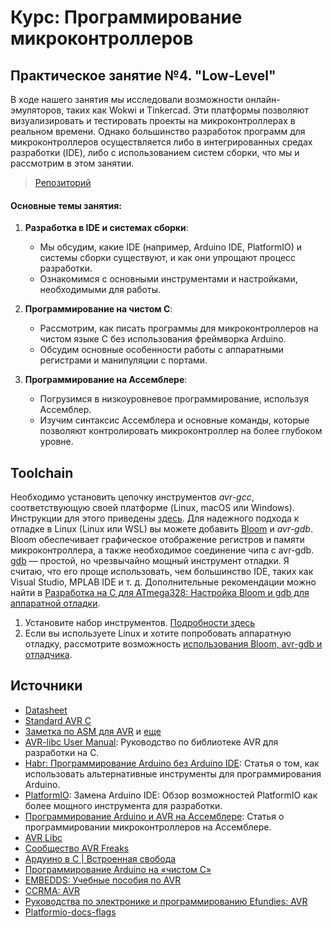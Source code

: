 # Курс: Программирование микроконтроллеров
## Практическое занятие №4. "Low-Level"


В ходе нашего занятия мы исследовали возможности онлайн-эмуляторов, таких как Wokwi и Tinkercad. Эти платформы позволяют визуализировать и тестировать проекты на микроконтроллерах в реальном времени. Однако большинство разработок программ для микроконтроллеров осуществляется либо в интегрированных средах разработки (IDE), либо с использованием систем сборки, что мы и рассмотрим в этом занятии.

> [Репозиторий](https://github.com/savaleriy/arduino-wokwi-vscode)

#### Основные темы занятия:

1. **Разработка в IDE и системах сборки**:
    
    - Мы обсудим, какие IDE (например, Arduino IDE, PlatformIO) и системы сборки существуют, и как они упрощают процесс разработки.
    - Ознакомимся с основными инструментами и настройками, необходимыми для работы.
2. **Программирование на чистом C**:
    
    - Рассмотрим, как писать программы для микроконтроллеров на чистом языке C без использования фреймворка Arduino.
    - Обсудим основные особенности работы с аппаратными регистрами и манипуляции с портами.
3. **Программирование на Ассемблере**:
    
    - Погрузимся в низкоуровневое программирование, используя Ассемблер.
    - Изучим синтаксис Ассемблера и основные команды, которые позволяют контролировать микроконтроллер на более глубоком уровне.
## Toolchain
Необходимо установить цепочку инструментов *avr-gcc*, соответствующую своей платформе (Linux, macOS или Windows). Инструкции для этого приведены [здесь](https://wellys.com/posts/avr_c_setup/).
Для надежного подхода к отладке в Linux (Linux или WSL) вы можете добавить [Bloom](https://bloom.oscillate.io/) и *avr-gdb*. Bloom обеспечивает графическое отображение регистров и памяти микроконтроллера, а также необходимое соединение чипа с avr-gdb. [gdb](https://www.sourceware.org/gdb/) — простой, но чрезвычайно мощный инструмент отладки. Я считаю, что его проще использовать, чем большинство IDE, таких как Visual Studio, MPLAB IDE и т. д. Дополнительные рекомендации можно найти в [Разработка на C для ATmega328: Настройка Bloom и gdb для аппаратной отладки](https://wellys.com/posts/avr_c_gdb_bloomsetup/ ).

1. Установите набор инструментов. [Подробности здесь](https://www.wellys.com/posts/avr_c_setup/)
2. Если вы используете Linux и хотите попробовать аппаратную отладку, рассмотрите возможность [использования Bloom, avr-gdb и отладчика](https://www.wellys.com/posts/avr_c_gdb_bloomsetup/).

## Источники
- [Datasheet](https://docs.arduino.cc/resources/datasheets/ATmega328P-datasheet.pdf) 
- [Standard AVR C](http://avr-libc.nongnu.org)
- [Заметка по ASM для AVR](https://github.com/TomasGlgg/AVR-ASM) и [еще](https://dims.petrsu.ru/posob/avrlab/avrasm-rus.htm)
- [AVR-libc User Manual](https://avr-libc.nongnu.org/user-manual/pages.html): Руководство по библиотеке AVR для разработки на C.
- [Habr: Программирование Arduino без Arduino IDE](https://habr.com/ru/articles/392639/): Статья о том, как использовать альтернативные инструменты для программирования Arduino.
- [PlatformIO](https://platformio.org/): Замена Arduino IDE: Обзор возможностей PlatformIO как более мощного инструмента для разработки.
- [Программирование Arduino и AVR на Ассемблере](https://dumblebots.com/2022/07/31/programming-arduino-and-avr-microcontrollers-using-the-assembly-language/): Статья о программировании микроконтроллеров на Ассемблере.
- [AVR Libc](https://www.nongnu.org/avr-libc/)
- [Сообщество AVR Freaks](https://www.avrfreaks.net/)
- [Ардуино в C | Встроенная свобода](https://balau82.wordpress.com/arduino-in-c/)
- [Программирование Arduino на «чистом C»](http://audiodiwhy.blogspot.com/2019/01/programming-arduino-in-pure-c-now-were.html)
- [EMBEDDS: Учебные пособия по AVR](https://embedds.com/avr-tutorials/)
- [CCRMA: AVR](https://ccrma.stanford.edu/wiki/AVR#AVR_Microcontrollers)
- [Руководства по электронике и программированию Efundies: AVR](https://efundies.com/avr/)
- [Platformio-docs-flags](https://github.com/platformio/platformio-docs/blob/develop/projectconf/sections/env/options/build/build_flags.rst)
